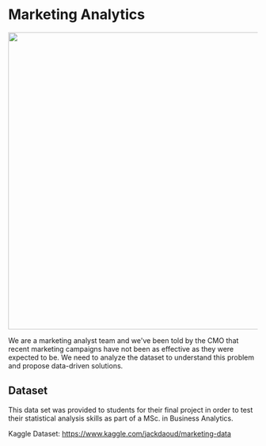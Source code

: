 # Marketing Analytics

<img src="https://storage.googleapis.com/kaggle-datasets-images/1046184/1760050/9fb61baeaef1546d34c1b1cd9eca819b/dataset-cover.jpg?t=2020-12-19-05-20-04" width="600px">

We are a marketing analyst team and we've been told by the CMO that recent marketing campaigns have not been as effective as they were expected to be. We need to analyze the dataset to understand this problem and propose data-driven solutions.

## Dataset

This data set was provided to students for their final project in order to test their statistical analysis skills as part of a MSc. in Business Analytics.

Kaggle Dataset: https://www.kaggle.com/jackdaoud/marketing-data